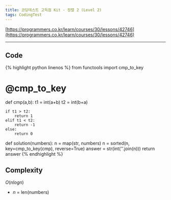```yaml
---
title: 코딩테스트 고득점 Kit - 정렬 2 (Level 2)
tags: CodingTest
---
```



[https://programmers.co.kr/learn/courses/30/lessons/42746](https://programmers.co.kr/learn/courses/30/lessons/42746)

<!--more-->

---

## Code
{% highlight python linenos %}
from functools import cmp_to_key

# @cmp_to_key
def cmp(a,b):
    t1 = int(a+b)
    t2 = int(b+a)

    if t1 > t2:
        return 1
    elif t1 < t2:
        return -1
    else:
        return 0

def solution(numbers):
    n = map(str, numbers)
    n = sorted(n, key=cmp_to_key(cmp), reverse=True)
    answer = str(int(''.join(n)))
    return answer
{% endhighlight %}


## Complexity
$O(nlogn)$

- $n$ = len(numbers)
